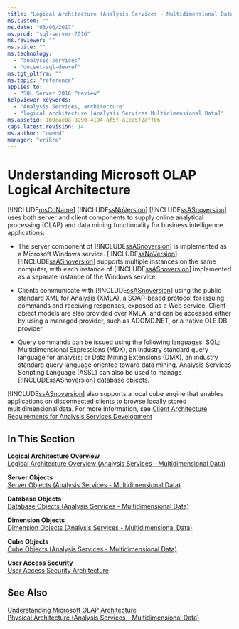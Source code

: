 ```yaml
---
title: "Logical Architecture (Analysis Services - Multidimensional Data) | Microsoft Docs"
ms.custom: ""
ms.date: "03/06/2017"
ms.prod: "sql-server-2016"
ms.reviewer: ""
ms.suite: ""
ms.technology: 
  - "analysis-services"
  - "docset-sql-devref"
ms.tgt_pltfrm: ""
ms.topic: "reference"
applies_to: 
  - "SQL Server 2016 Preview"
helpviewer_keywords: 
  - "Analysis Services, architecture"
  - "logical architecture [Analysis Services Multidimensional Data]"
ms.assetid: 1b9cae0a-8990-4194-af5f-a1ea5f2aff06
caps.latest.revision: 14
ms.author: "owend"
manager: "erikre"
---
```

# Understanding Microsoft OLAP Logical Architecture
  [!INCLUDE[msCoName](../../../advanced-analytics/r-services/tutorials/includes/msconame-md.md)] [!INCLUDE[ssNoVersion](../../../advanced-analytics/r-services/includes/ssnoversion-md.md)] [!INCLUDE[ssASnoversion](../../../analysis-services/includes/ssasnoversion-md.md)] uses both server and client components to supply online analytical processing (OLAP) and data mining functionality for business intelligence applications:  
  
-   The server component of [!INCLUDE[ssASnoversion](../../../analysis-services/includes/ssasnoversion-md.md)] is implemented as a Microsoft Windows service. [!INCLUDE[ssNoVersion](../../../advanced-analytics/r-services/includes/ssnoversion-md.md)] [!INCLUDE[ssASnoversion](../../../analysis-services/includes/ssasnoversion-md.md)] supports multiple instances on the same computer, with each instance of [!INCLUDE[ssASnoversion](../../../analysis-services/includes/ssasnoversion-md.md)] implemented as a separate instance of the Windows service.  
  
-   Clients communicate with [!INCLUDE[ssASnoversion](../../../analysis-services/includes/ssasnoversion-md.md)] using the public standard XML for Analysis (XMLA), a SOAP-based protocol for issuing commands and receiving responses, exposed as a Web service. Client object models are also provided over XMLA, and can be accessed either by using a managed provider, such as ADOMD.NET, or a native OLE DB provider.  
  
-   Query commands can be issued using the following languages: SQL; Multidimensional Expressions (MDX), an industry standard query language for analysis; or Data Mining Extensions (DMX), an industry standard query language oriented toward data mining. Analysis Services Scripting Language (ASSL) can also be used to manage [!INCLUDE[ssASnoversion](../../../analysis-services/includes/ssasnoversion-md.md)] database objects.  
  
 [!INCLUDE[ssASnoversion](../../../analysis-services/includes/ssasnoversion-md.md)] also supports a local cube engine that enables applications on disconnected clients to browse locally stored multidimensional data. For more information, see [Client Architecture Requirements for Analysis Services Development](../../../analysis-services/multidimensional-models/olap-physical/client-architecture-requirements-for-analysis-services-development.md)  
  
## In This Section  
 **Logical Architecture Overview**  
 [Logical Architecture Overview &#40;Analysis Services - Multidimensional Data&#41;](../../../analysis-services/multidimensional-models/olap-logical/logical-architecture-overview-analysis-services-multidimensional-data.md)  
  
 **Server Objects**  
 [Server Objects &#40;Analysis Services - Multidimensional Data&#41;](../../../analysis-services/multidimensional-models/olap-logical/server-objects-analysis-services-multidimensional-data.md)  
  
 **Database Objects**  
 [Database Objects &#40;Analysis Services - Multidimensional Data&#41;](../../../analysis-services/multidimensional-models/olap-logical/database-objects-analysis-services-multidimensional-data.md)  
  
 **Dimension Objects**  
 [Dimension Objects &#40;Analysis Services - Multidimensional Data&#41;](../../../analysis-services/multidimensional-models-olap-logical-dimension-objects/dimension-objects-analysis-services-multidimensional-data.md)  
  
 **Cube Objects**  
 [Cube Objects &#40;Analysis Services - Multidimensional Data&#41;](../../../analysis-services/multidimensional-models-olap-logical-cube-objects/cube-objects-analysis-services-multidimensional-data.md)  
  
 **User Access Security**  
 [User Access Security Architecture](http://msdn.microsoft.com/library/71b44e10-2bd0-44f7-8de9-7c8f5b7ac082)  
  
## See Also  
 [Understanding Microsoft OLAP Architecture](../../../analysis-services/multidimensional-models/olap-physical/understanding-microsoft-olap-architecture.md)   
 [Physical Architecture &#40;Analysis Services - Multidimensional Data&#41;](../../../analysis-services/multidimensional-models/olap-physical/understanding-microsoft-olap-physical-architecture.md)  
  
  